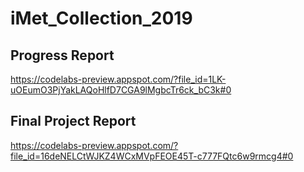 # iMet_Collection_2019

## Progress Report
https://codelabs-preview.appspot.com/?file_id=1LK-uOEumO3PjYakLAQoHlfD7CGA9lMgbcTr6ck_bC3k#0

## Final Project Report
https://codelabs-preview.appspot.com/?file_id=16deNELCtWJKZ4WCxMVpFEOE45T-c777FQtc6w9rmcg4#0
